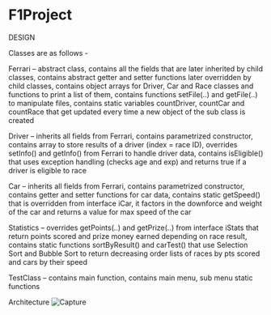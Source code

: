 # F1Project

DESIGN

Classes are as follows - 

Ferrari – abstract class, contains all the fields that are later inherited by child classes, contains abstract getter and setter functions later overridden by child classes, contains object arrays for Driver, Car and Race classes and functions to print a list of them, contains functions setFile(..) and getFile(..) to manipulate files, contains static variables countDriver, countCar and countRace that get updated every time a new object of the sub class is created

Driver – inherits all fields from Ferrari, contains parametrized constructor, contains array to store results of a driver (index = race ID), overrides setInfo() and getInfo() from Ferrari to handle driver data, contains isEligible() that uses exception handling (checks age and exp) and returns true if a driver is eligible to race

Car – inherits all fields from Ferrari, contains parametrized constructor, contains getter and setter functions for car data, contains static getSpeed() that is overridden from interface iCar, it factors in the downforce and weight of the car and returns a value for max speed of the car

Statistics – overrides getPoints(..) and getPrize(..) from interface iStats that return points scored and prize money earned depending on race result, contains static functions sortByResult() and carTest() that use Selection Sort and Bubble Sort to return decreasing order lists of races by pts scored and cars by their speed

TestClass – contains main function, contains main menu, sub menu static functions

Architecture
![Capture](https://user-images.githubusercontent.com/58221605/144983554-8306e373-b29e-474b-8c8f-0e88c3b6d58b.PNG)

